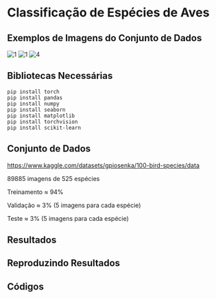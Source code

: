 # Classificação de Espécies de Aves


## Exemplos de Imagens do Conjunto de Dados

![1](https://github.com/NataschaPalhares/INF721_Projeto_Final/assets/88913342/91c7b9d0-20df-4b0c-b9fc-ac3392ea385e)
![1](https://github.com/NataschaPalhares/INF721_Projeto_Final/assets/88913342/176fa069-803c-4b35-a10e-b1d5851ad801)
![4](https://github.com/NataschaPalhares/INF721_Projeto_Final/assets/88913342/a0dffa27-4694-4ef2-aed6-c0be25849f2b)


## Bibliotecas Necessárias

```
pip install torch
pip install pandas
pip install numpy
pip install seaborn
pip install matplotlib
pip install torchvision
pip install scikit-learn
```

## Conjunto de Dados

https://www.kaggle.com/datasets/gpiosenka/100-bird-species/data

89885 imagens de 525 espécies

Treinamento ≈ 94%   

Validação ≈ 3%  (5 imagens para cada espécie)

Teste ≈ 3% (5 imagens para cada espécie)


## Resultados


## Reproduzindo Resultados


## Códigos




